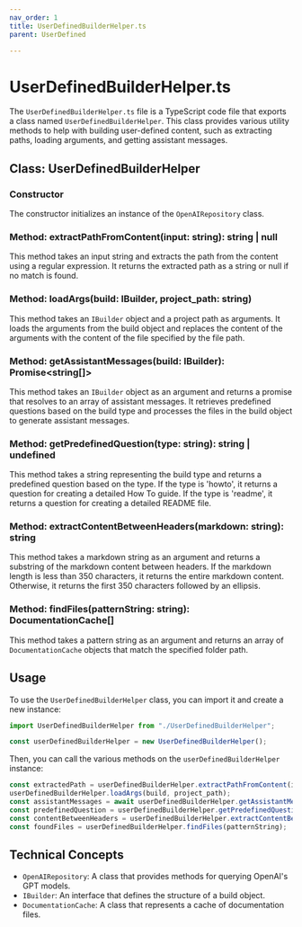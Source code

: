 ```yaml
---
nav_order: 1
title: UserDefinedBuilderHelper.ts
parent: UserDefined

---
```


# UserDefinedBuilderHelper.ts

The `UserDefinedBuilderHelper.ts` file is a TypeScript code file that exports a class named `UserDefinedBuilderHelper`. This class provides various utility methods to help with building user-defined content, such as extracting paths, loading arguments, and getting assistant messages.

## Class: UserDefinedBuilderHelper

### Constructor

The constructor initializes an instance of the `OpenAIRepository` class.

### Method: extractPathFromContent(input: string): string | null

This method takes an input string and extracts the path from the content using a regular expression. It returns the extracted path as a string or null if no match is found.

### Method: loadArgs(build: IBuilder, project_path: string)

This method takes an `IBuilder` object and a project path as arguments. It loads the arguments from the build object and replaces the content of the arguments with the content of the file specified by the file path.

### Method: getAssistantMessages(build: IBuilder): Promise<string[]>

This method takes an `IBuilder` object as an argument and returns a promise that resolves to an array of assistant messages. It retrieves predefined questions based on the build type and processes the files in the build object to generate assistant messages.

### Method: getPredefinedQuestion(type: string): string | undefined

This method takes a string representing the build type and returns a predefined question based on the type. If the type is 'howto', it returns a question for creating a detailed How To guide. If the type is 'readme', it returns a question for creating a detailed README file.

### Method: extractContentBetweenHeaders(markdown: string): string

This method takes a markdown string as an argument and returns a substring of the markdown content between headers. If the markdown length is less than 350 characters, it returns the entire markdown content. Otherwise, it returns the first 350 characters followed by an ellipsis.

### Method: findFiles(patternString: string): DocumentationCache[]

This method takes a pattern string as an argument and returns an array of `DocumentationCache` objects that match the specified folder path.

## Usage

To use the `UserDefinedBuilderHelper` class, you can import it and create a new instance:

```typescript
import UserDefinedBuilderHelper from "./UserDefinedBuilderHelper";

const userDefinedBuilderHelper = new UserDefinedBuilderHelper();
```

Then, you can call the various methods on the `userDefinedBuilderHelper` instance:

```typescript
const extractedPath = userDefinedBuilderHelper.extractPathFromContent(input);
userDefinedBuilderHelper.loadArgs(build, project_path);
const assistantMessages = await userDefinedBuilderHelper.getAssistantMessages(build);
const predefinedQuestion = userDefinedBuilderHelper.getPredefinedQuestion(type);
const contentBetweenHeaders = userDefinedBuilderHelper.extractContentBetweenHeaders(markdown);
const foundFiles = userDefinedBuilderHelper.findFiles(patternString);
```

## Technical Concepts

- `OpenAIRepository`: A class that provides methods for querying OpenAI's GPT models.
- `IBuilder`: An interface that defines the structure of a build object.
- `DocumentationCache`: A class that represents a cache of documentation files.
